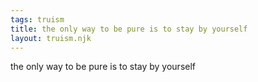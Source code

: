 ```yaml
---
tags: truism
title: the only way to be pure is to stay by yourself
layout: truism.njk
---
```


the only way to be pure is to stay by yourself